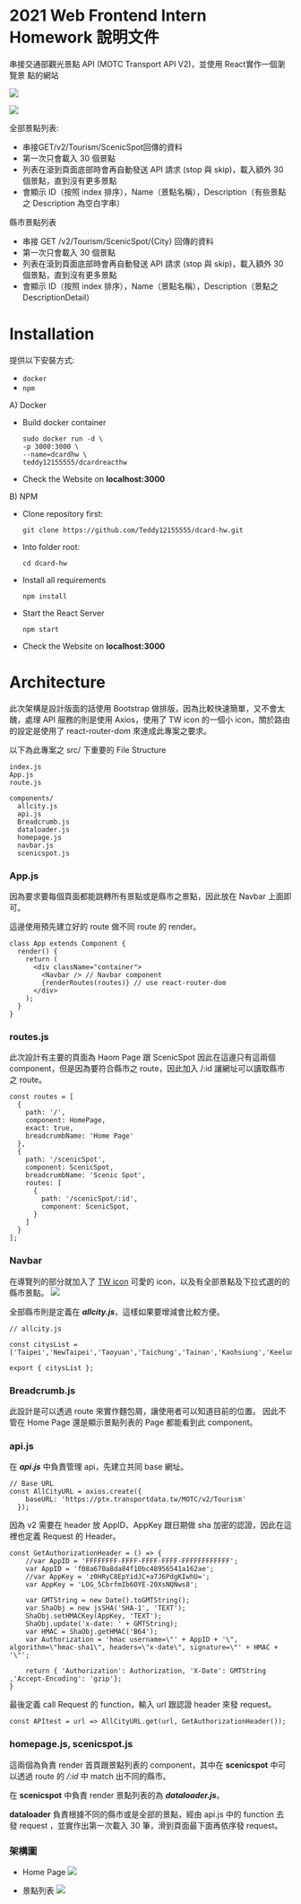 # 2021 Web Frontend Intern Homework 說明文件

串接交通部觀光景點 API (​MOTC Transport API V2​)，並使用​ ​React​ 實作一個瀏覽景 點的網站

![](https://i.imgur.com/YNlMmyj.jpg)


![](https://i.imgur.com/JhdHOqb.jpg)


全部​景點列表:
* 串接​GET​/v2/Tourism/ScenicSpot​回傳的資料
* 第一次只會載入 30 個景點
* 列表在滾到頁面底部時會再自動發送 API 請求 (stop 與 skip)，載入額外 30 個景點，直到沒有更多景點
* 會顯示 ID（按照 index 排序），Name（景點名稱），Description（有些景點之 Description 為空白字串）

縣市​景點列表
* 串接​ GET​ ​/v2/Tourism/ScenicSpot/{City}​ 回傳的資料
* 第一次只會載入 30 個景點
* 列表在滾到頁面底部時會再自動發送 API 請求 (stop 與 skip)，載入額外 30 個景點，直到沒有更多景點
* 會顯示 ID（按照 index 排序），Name（景點名稱），Description（景點之 DescriptionDetail）

# Installation

提供以下安裝方式:

 * `docker` 
 * `npm` 


A) Docker

  * Build docker container

        sudo docker run -d \
        -p 3000:3000 \
        --name=dcardhw \
        teddy12155555/dcardreacthw
  * Check the Website on **localhost:3000**
        


B) NPM

  * Clone repository first:

        git clone https://github.com/Teddy12155555/dcard-hw.git
  * Into folder root:

        cd dcard-hw
  * Install all requirements

        npm install
  * Start the React Server

        npm start
  * Check the Website on **localhost:3000**



# Architecture
此次架構是設計版面的話使用 Bootstrap 做排版，因為比較快速簡單，又不會太醜，處理 API 服務的則是使用 Axios，使用了 TW icon 的一個小 icon，關於路由的設定是使用了 react-router-dom 來達成此專案之要求。

以下為此專案之 src/ 下重要的 File Structure

```
index.js
App.js
route.js

components/
  allcity.js
  api.js
  Breadcrumb.js
  dataloader.js
  homepage.js
  navbar.js
  scenicspot.js 
```

### App.js
因為要求要每個頁面都能跳轉所有景點或是縣市之景點，因此放在 Navbar 上面即可。

這邊使用預先建立好的 route 做不同 route 的 render。

```javascript=
class App extends Component {
  render() {
    return (
      <div className="container">
        <Navbar /> // Navbar component
        {renderRoutes(routes)} // use react-router-dom
      </div>
    );
  }
}
```
### routes.js
此次設計有主要的頁面為 Haom Page 跟 ScenicSpot 因此在這邊只有這兩個 component，但是因為要符合縣市之 route，因此加入 /:id 讓網址可以讀取縣市之 route。

```javascript=
const routes = [
  {
    path: '/',
    component: HomePage,
    exact: true,
    breadcrumbName: 'Home Page'
  },
  {
    path: '/scenicSpot',
    component: ScenicSpot,
    breadcrumbName: 'Scenic Spot',
    routes: [
      {
        path: '/scenicSpot/:id',
        component: ScenicSpot,
      }
    ]
  }
];
```
### Navbar

在導覽列的部分就加入了 [TW icon](https://www.twicon.page) 可愛的 icon，以及有全部景點及下拉式選的的縣市景點。
![](https://i.imgur.com/SriUrHy.png)

全部縣市則是定義在 ***allcity.js***，這樣如果要增減會比較方便。

```javascript=
// allcity.js

const citysList = ['Taipei','NewTaipei','Taoyuan','Taichung','Tainan','Kaohsiung','Keelung','Hsinchu','HsinchuCounty','MiaoliCounty','ChanghuaCounty','NantouCounty','YunlinCounty','YunlinCounty','Chiayi','PingtungCounty','YilanCounty','HualienCounty','TaitungCounty','KinmenCounty','PenghuCounty','LienchiangCounty']

export { citysList };
```

### Breadcrumb.js
此設計是可以透過 route 來實作麵包屑，讓使用者可以知道目前的位置。
因此不管在 Home Page 還是顯示景點列表的 Page 都能看到此 component。

### api.js
在 ***api.js*** 中負責管理 api，先建立共同 base 網址。
```javascript=
// Base URL
const AllCityURL = axios.create({
    baseURL: 'https://ptx.transportdata.tw/MOTC/v2/Tourism'
  });

```
因為 v2 需要在 header 放 AppID、AppKey 跟日期做 sha 加密的認證，因此在這裡也定義 Request 的 Header。

```javascript=
const GetAuthorizationHeader = () => {
    //var AppID = 'FFFFFFFF-FFFF-FFFF-FFFF-FFFFFFFFFFFF';
    var AppID = 'f08a670a8da84f10bc48956541a162ae';
    //var AppKey = 'z0HRyC8EpYidJC+a7J6PdgKIwhU=';
    var AppKey = 'LOG_5CbrfmIb6OYE-20XsNQNws8';

    var GMTString = new Date().toGMTString();
    var ShaObj = new jsSHA('SHA-1', 'TEXT');
    ShaObj.setHMACKey(AppKey, 'TEXT');
    ShaObj.update('x-date: ' + GMTString);
    var HMAC = ShaObj.getHMAC('B64');
    var Authorization = 'hmac username=\"' + AppID + '\", algorithm=\"hmac-sha1\", headers=\"x-date\", signature=\"' + HMAC + '\"';

    return { 'Authorization': Authorization, 'X-Date': GMTString ,'Accept-Encoding': 'gzip'};
}
```

最後定義 call Request 的 function，輸入 url 跟認證 header 來發 request。
```javascript=
const APItest = url => AllCityURL.get(url, GetAuthorizationHeader());
```


### homepage.js, scenicspot.js 
這兩個為負責 render 首頁跟景點列表的 component，其中在 **scenicspot** 中可以透過 route 的 */:id* 中 match 出不同的縣市。

在 **scenicspot** 中負責 render 景點列表的為 ***dataloader.js***。

**dataloader** 負責根據不同的縣市或是全部的景點，經由 api.js 中的 function 去發 request ，並實作出第一次載入 30 筆，滑到頁面最下面再依序發 request。


### 架構圖
- Home Page
![](https://i.imgur.com/At4ZUZU.png)

- 景點列表
![](https://i.imgur.com/4nYNBOE.png)




